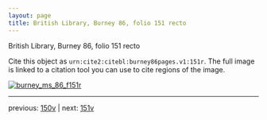 ```yaml
---
layout: page
title: British Library, Burney 86, folio 151 recto
---
```


British Library, Burney 86, folio 151 recto

Cite this object as `urn:cite2:citebl:burney86pages.v1:151r`.  The full image is linked to a citation tool you can use to cite regions of the image.

[![burney_ms_86_f151r](http://www.homermultitext.org/iipsrv?IIIF=/project/homer/pyramidal/deepzoom/citebl/burney86imgs/v1/burney_ms_86_f151r.tif/full/800,/0/default.jpg)](http://www.homermultitext.org/ict2/?urn=urn:cite2:citebl:burney86imgs.v1:burney_ms_86_f151r) 

---

previous:  [150v](../150v/) | next: [151v](../151v/)